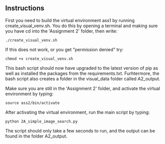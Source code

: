 ## Instructions

First you need to build the virtual environment ass1 by running create_visual_venv.sh. You do this by opening a terminal and making sure you have cd into the 'Assignment 2' folder, then write:
```
./create_visual_venv.sh
```

If this does not work, or you get "permission denied" try:
```
chmod +x create_visual_venv.sh
```
This bash script should now have upgraded to the latest version of pip as well as installed the packages from the requirements.txt. Furhtermore, the bash script also creates a folder in the visual_data folder called A2_output.

Make sure you are still in the 'Assignment 2' folder, and activate the virtual environment by typing:
```
source ass2/bin/activate
```

After activating the virtual environment, run the main script by typing:
```
python 2A_simple_image_search.py
```
The script should only take a few seconds to run, and the output can be found in the folder A2_output.
